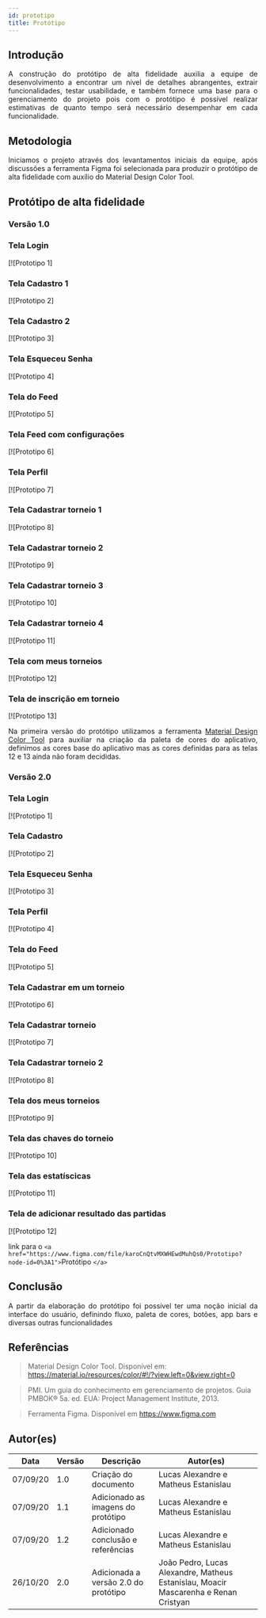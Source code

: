 ```yaml
---
id: prototipo
title: Protótipo
---
```

## Introdução

<p align = "justify">
A construção do protótipo de alta fidelidade auxilia a equipe de desenvolvimento a encontrar um nível de detalhes abrangentes, extrair funcionalidades, testar usabilidade, e também fornece uma base para o gerenciamento do projeto pois com o protótipo é possível realizar estimativas de quanto tempo será necessário desempenhar em cada funcionalidade.
</p>

## Metodologia

<p align = "justify">
Iniciamos o projeto através dos levantamentos iniciais da equipe, após discussões a ferramenta Figma foi selecionada para produzir o protótipo de alta fidelidade com auxílio do Material Design Color Tool.
</p>

## Protótipo de alta fidelidade

### Versão 1.0

### Tela Login

[![Prototipo 1]

### Tela Cadastro 1

[![Prototipo 2]

### Tela Cadastro 2

[![Prototipo 3]

### Tela Esqueceu Senha

[![Prototipo 4]

### Tela do Feed

[![Prototipo 5]

### Tela Feed com configurações

[![Prototipo 6]

### Tela Perfil

[![Prototipo 7]

### Tela Cadastrar torneio 1

[![Prototipo 8]
### Tela Cadastrar torneio 2

[![Prototipo 9]

### Tela Cadastrar torneio 3

[![Prototipo 10]

### Tela Cadastrar torneio 4

[![Prototipo 11]

### Tela com meus torneios

[![Prototipo 12]

### Tela de inscrição em torneio

[![Prototipo 13]

<p align = "justify">
Na primeira versão do protótipo utilizamos a ferramenta <a href="https://material.io/resources/color/#!/?view.left=0&view.right=0">Material Design Color Tool</a>  para auxiliar na criação da paleta de cores do aplicativo, definimos as cores base do aplicativo mas as cores definidas para as telas 12 e 13 ainda não foram decididas.
</p>

### Versão 2.0

### Tela Login

[![Prototipo 1]

### Tela Cadastro

[![Prototipo 2]

### Tela Esqueceu Senha

[![Prototipo 3]

### Tela Perfil

[![Prototipo 4]

### Tela do Feed

[![Prototipo 5]

### Tela Cadastrar em um torneio

[![Prototipo 6]
### Tela Cadastrar torneio

[![Prototipo 7]

### Tela Cadastrar torneio 2

[![Prototipo 8]

### Tela dos meus torneios

[![Prototipo 9]

### Tela das chaves do torneio

[![Prototipo 10]

### Tela das estatíscicas

[![Prototipo 11]

### Tela de adicionar resultado das partidas

[![Prototipo 12]

link para o `<a href="https://www.figma.com/file/karoCnQtvMXWHEwdMuhQs0/Prototipo?node-id=0%3A1">`Protótipo `</a>`

## Conclusão

<p align = "justify">
A partir da elaboração do protótipo foi possível ter uma noção inicial da interface do usuário, definindo fluxo, paleta de cores, botões, app bars e diversas outras funcionalidades
</p>

## Referências

> Material Design Color Tool. Disponível em:  https://material.io/resources/color/#!/?view.left=0&view.right=0

> PMI. Um guia do conhecimento em gerenciamento de projetos. Guia PMBOK® 5a. ed. EUA: Project Management Institute, 2013.

> Ferramenta Figma. Disponível em https://www.figma.com

## Autor(es)

| Data     | Versão | Descrição                            | Autor(es)                                                                            |
| -------- | ------- | -------------------------------------- | ------------------------------------------------------------------------------------ |
| 07/09/20 | 1.0     | Criação do documento                 | Lucas Alexandre e Matheus Estanislau                                                 |
| 07/09/20 | 1.1     | Adicionado as imagens do protótipo    | Lucas Alexandre e Matheus Estanislau                                                 |
| 07/09/20 | 1.2     | Adicionado conclusão e referências   | Lucas Alexandre e Matheus Estanislau                                                 |
| 26/10/20 | 2.0     | Adicionada a versão 2.0 do protótipo | João Pedro, Lucas Alexandre, Matheus Estanislau, Moacir Mascarenha e Renan Cristyan |
